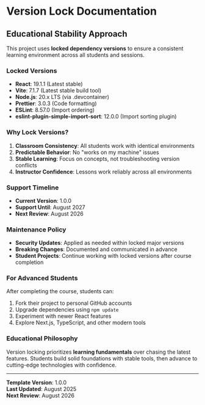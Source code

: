 # Version Lock Documentation

## Educational Stability Approach

This project uses **locked dependency versions** to ensure a consistent learning environment across all students and sessions.

### Locked Versions

- **React**: 19.1.1 (Latest stable)
- **Vite**: 7.1.7 (Latest stable build tool)
- **Node.js**: 20.x LTS (via .devcontainer)
- **Prettier**: 3.0.3 (Code formatting)
- **ESLint**: 8.57.0 (Import ordering)
- **eslint-plugin-simple-import-sort**: 12.0.0 (Import sorting plugin)

### Why Lock Versions?

1. **Classroom Consistency**: All students work with identical environments
2. **Predictable Behavior**: No "works on my machine" issues
3. **Stable Learning**: Focus on concepts, not troubleshooting version conflicts
4. **Instructor Confidence**: Lessons work reliably across all environments

### Support Timeline

- **Current Version**: 1.0.0
- **Support Until**: August 2027
- **Next Review**: August 2026

### Maintenance Policy

- **Security Updates**: Applied as needed within locked major versions
- **Breaking Changes**: Documented and communicated in advance
- **Student Projects**: Continue working with locked versions after course completion

### For Advanced Students

After completing the course, students can:

1. Fork their project to personal GitHub accounts
2. Upgrade dependencies using `npm update`
3. Experiment with newer React features
4. Explore Next.js, TypeScript, and other modern tools

### Educational Philosophy

Version locking prioritizes **learning fundamentals** over chasing the latest features. Students build solid foundations with stable tools, then advance to cutting-edge technologies with confidence.

---

**Template Version**: 1.0.0  
**Last Updated**: August 2025  
**Next Review**: August 2026

